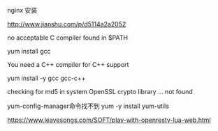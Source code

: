 nginx 安装

http://www.jianshu.com/p/d5114a2a2052

no acceptable C compiler found in $PATH

yum install gcc


You need a C++ compiler for C++ support

yum install -y gcc gcc-c++


checking for md5 in system OpenSSL crypto library ... not found




yum-config-manager命令找不到
yum -y install yum-utils

https://www.leavesongs.com/SOFT/play-with-openresty-lua-web.html